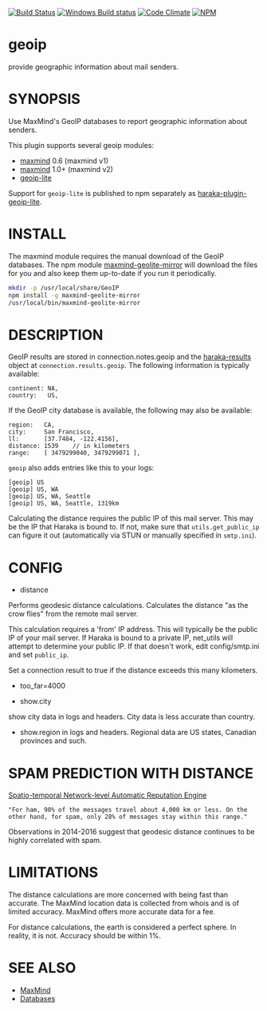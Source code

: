[![Build Status][ci-img]][ci-url]
[![Windows Build status][ci-win-img]][ci-win-url]
[![Code Climate][clim-img]][clim-url]
[![NPM][npm-img]][npm-url]

# geoip

provide geographic information about mail senders.

# SYNOPSIS

Use MaxMind's GeoIP databases to report geographic information about senders.

This plugin supports several geoip modules:

* [maxmind](https://github.com/runk/node-maxmind) 0.6 (maxmind v1)
* [maxmind](https://github.com/runk/node-maxmind) 1.0+ (maxmind v2)
* [geoip-lite](https://github.com/bluesmoon/node-geoip)

Support for `geoip-lite` is published to npm separately as [haraka-plugin-geoip-lite][2].

# INSTALL

The maxmind module requires the manual download of the GeoIP databases. The npm module [maxmind-geolite-mirror][1] will download the files for you and also keep them up-to-date if you run it periodically.

```bash
mkdir -p /usr/local/share/GeoIP
npm install -g maxmind-geolite-mirror
/usr/local/bin/maxmind-geolite-mirror
```

# DESCRIPTION

GeoIP results are stored in connection.notes.geoip and the [haraka-results][3] object at `connection.results.geoip`. The following information is typically available:

    continent: NA,
    country:   US,

If the GeoIP city database is available, the following may also be available:

    region:   CA,
    city:     San Francisco,
    ll:       [37.7484, -122.4156],
    distance: 1539    // in kilometers
    range:    [ 3479299040, 3479299071 ],

`geoip` also adds entries like this to your logs:

    [geoip] US
    [geoip] US, WA
    [geoip] US, WA, Seattle
    [geoip] US, WA, Seattle, 1319km

Calculating the distance requires the public IP of this mail server. This may
be the IP that Haraka is bound to. If not, make sure that `utils.get_public_ip`
can figure it out (automatically via STUN or manually specified in `smtp.ini`).

# CONFIG

- distance

Performs geodesic distance calculations. Calculates the distance "as the
crow flies" from the remote mail server.

This calculation requires a 'from' IP address. This will typically be the
public IP of your mail server. If Haraka is bound to a private IP, net\_utils
will attempt to determine your public IP. If that doesn't work, edit
config/smtp.ini and set `public_ip`.

Set a connection result to true if the distance exceeds this many kilometers.

- too\_far=4000

- show.city

show city data in logs and headers. City data is less accurate than country.

- show.region in logs and headers. Regional data are US states, Canadian
  provinces and such.


# SPAM PREDICTION WITH DISTANCE

[Spatio-temporal Network-level Automatic Reputation Engine][4]

    "For ham, 90% of the messages travel about 4,000 km or less. On the
    other hand, for spam, only 28% of messages stay within this range."

Observations in 2014-2016 suggest that geodesic distance continues to be
highly correlated with spam.


# LIMITATIONS

The distance calculations are more concerned with being fast than
accurate. The MaxMind location data is collected from whois and is of
limited accuracy. MaxMind offers more accurate data for a fee.

For distance calculations, the earth is considered a perfect sphere. In
reality, it is not. Accuracy should be within 1%.


# SEE ALSO

- [MaxMind](http://www.maxmind.com/)
- [Databases](http://geolite.maxmind.com/download/geoip/database)


[1]: https://github.com/msimerson/maxmind-geolite-mirror
[2]: https://www.npmjs.com/package/haraka-plugin-geoip-lite
[3]: https://github.com/haraka/haraka-results
[4]: http://www.cc.gatech.edu/~feamster/papers/snare-usenix09.pdf

[ci-img]: https://github.com/haraka/haraka-plugin-geoip/workflows/Plugin%20Tests/badge.svg
[ci-url]: https://github.com/haraka/haraka-plugin-geoip/actions?query=workflow%3A%22Plugin+Tests%22
[ci-win-img]: https://github.com/haraka/haraka-plugin-geoip/workflows/Plugin%20Tests%20-%20Windows/badge.svg
[ci-win-url]: https://github.com/haraka/haraka-plugin-geoip/actions?query=workflow%3A%22Plugin+Tests+-+Windows%22
[clim-img]: https://codeclimate.com/github/haraka/haraka-plugin-geoip/badges/gpa.svg
[clim-url]: https://codeclimate.com/github/haraka/haraka-plugin-geoip
[npm-img]: https://nodei.co/npm/haraka-plugin-geoip.png
[npm-url]: https://www.npmjs.com/package/haraka-plugin-geoip
